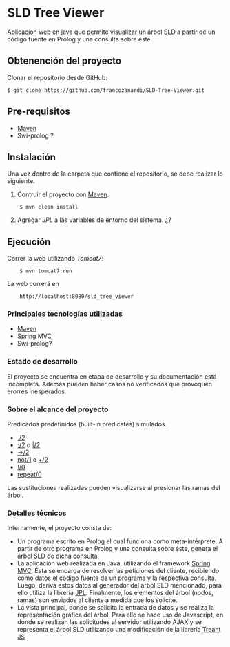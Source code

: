 # SLD Tree Viewer
Aplicación web en java que permite visualizar un árbol SLD a partir de un código fuente en Prolog y una consulta sobre éste.

## Obtenención del proyecto
Clonar el repositorio desde GitHub:
```
$ git clone https://github.com/francozanardi/SLD-Tree-Viewer.git
```

## Pre-requisitos
* [Maven](http://maven.apache.org/)
* Swi-prolog ?

## Instalación
Una vez dentro de la carpeta que contiene el repositorio, se debe realizar lo siguiente.
1. Contruir el proyecto con [Maven](http://maven.apache.org/).
```
    $ mvn clean install
```
2. Agregar *JPL* a las variables de entorno del sistema. ¿?

## Ejecución
Correr la web utilizando *Tomcat7*:
```
    $ mvn tomcat7:run
```
La web correrá en 
```
    http://localhost:8080/sld_tree_viewer
```
### Principales tecnologías utilizadas
* [Maven](http://maven.apache.org/)
* [Spring MVC](https://spring.io/)
* Swi-prolog?

### Estado de desarrollo
El proyecto se encuentra en etapa de desarrollo y su documentación está incompleta. Además pueden haber casos no verificados que provoquen erorres inesperados.

### Sobre el alcance del proyecto
Predicados predefinidos (built-in predicates) simulados.
* [,/2](https://www.swi-prolog.org/pldoc/doc_for?object=(%27,%27)/2)
* [;/2](https://www.swi-prolog.org/pldoc/doc_for?object=(%3B)/2) o [|/2](https://www.swi-prolog.org/pldoc/doc_for?object=(%27%7C%27)/2)
* [->/2](https://www.swi-prolog.org/pldoc/doc_for?object=(-%3E)/2)
* [not/1](https://www.swi-prolog.org/pldoc/man?predicate=not/1) o [\+/2](https://www.swi-prolog.org/pldoc/man?predicate=%5C%2B/1)
* [!/0](https://www.swi-prolog.org/pldoc/doc_for?object=!/0)
* [repeat/0](https://www.swi-prolog.org/pldoc/doc_for?object=repeat/0)

Las sustituciones realizadas pueden visualizarse al presionar las ramas del árbol.

### Detalles técnicos
Internamente, el proyecto consta de:
* Un programa escrito en Prolog el cual funciona como meta-intérprete. A partir de otro programa en Prolog y una consulta sobre éste, genera el árbol SLD de dicha consulta.
* La aplicación web realizada en Java, utilizando el framework [Spring MVC](https://spring.io/). Ésta se encarga de resolver las peticiones del cliente, recibiendo como datos el código fuente de un programa y la respectiva consulta. Luego, deriva estos datos al generador del árbol SLD mencionado, para ello utiliza la librería [JPL](https://jpl7.org/). Finalmente, los elementos del árbol (nodos, ramas) son enviados al cliente a medida que los solicite.
* La vista principal, donde se solicita la entrada de datos y se realiza la representación gráfica del árbol. Para ello se hace uso de Javascript, en donde se realizan las solicitudes al servidor utilizando AJAX y se representa el árbol SLD utilizando una modificación de la librería [Treant JS](https://fperucic.github.io/treant-js/)

